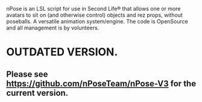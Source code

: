 nPose is an LSL script for use in Second Life® that allows one or more avatars to sit on (and otherwise control) objects and rez props, without poseballs. A versatile animation system/engine. The code is OpenSource and all management is by volunteers.
# OUTDATED VERSION.
## Please see https://github.com/nPoseTeam/nPose-V3 for the current version.
